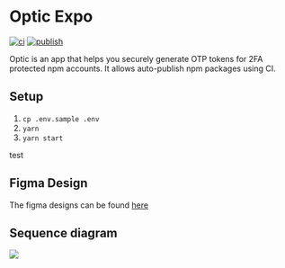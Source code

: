# Optic Expo

[![ci](https://github.com/nearform/optic-expo/actions/workflows/ci.yml/badge.svg)](https://github.com/nearform/optic-expo/actions/workflows/ci.yml)
[![publish](https://github.com/nearform/optic-expo/actions/workflows/publish.yml/badge.svg)](https://github.com/nearform/optic-expo/actions/workflows/publish.yml)

Optic is an app that helps you securely generate OTP tokens for 2FA protected npm accounts. It allows auto-publish npm packages using CI.

## Setup

1. `cp .env.sample .env`
2. `yarn`
3. `yarn start`

test

## Figma Design

The figma designs can be found [here](https://www.figma.com/file/xsPf6IIM9AevLN5gZlXM4q/Optic-(Copy))

## Sequence diagram

[![](docs/images/architecture.png)](https://docs.google.com/presentation/d/16038cTBefSKQezJk0IZKNXnSqaG2PnU07Sb2_qIkNe8/edit?usp=sharing)